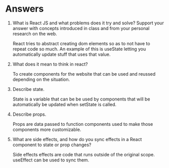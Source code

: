 # Answers

1. What is React JS and what problems does it try and solve? Support your answer with concepts introduced in class and from your personal research on the web.

    React tries to abstract creating dom elements so as to not have to repeat code so much. An example of this is useState letting you automatically update stuff that uses that value.

1. What does it mean to think in react?

    To create components for the website that can be used and reussed depending on the situation.

1. Describe state.

    State is a variable that can be be used by components that will be automatically be updated when setState is called.

1. Describe props.

    Props are data passed to function components used to make those components more customizable.

1. What are side effects, and how do you sync effects in a React component to state or prop changes?

    Side effects effects are code that runs outside of the original scope. useEffect can be used to sync them.
